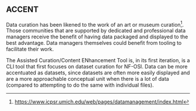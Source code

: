 ## ACCENT

Data curation has been likened to the work of an art or museum curation[^1]. 
Those communities that are supported by dedicated and professional data managers receive the benefit of having data packaged and displayed to the best advantage. 
Data managers themselves could benefit from tooling to facilitate their work. 

The Assisted Curation/Content ENhancement Tool is, in its first iteration, is a CLI tool that first focuses on dataset curation for NF-OSI. 
Data can be more accentuated as datasets, since datasets are often more easily displayed and are a more approachable conceptual unit when there is a lot of data (compared to attempting to do the same with individual files). 


[^1]: https://www.icpsr.umich.edu/web/pages/datamanagement/index.html 
